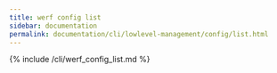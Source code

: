 ```yaml
---
title: werf config list
sidebar: documentation
permalink: documentation/cli/lowlevel-management/config/list.html
---
```


{% include /cli/werf_config_list.md %}
